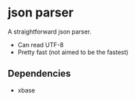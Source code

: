 # json parser

A straightforward json parser.

- Can read UTF-8
- Pretty fast (not aimed to be the fastest)

## Dependencies

- xbase

